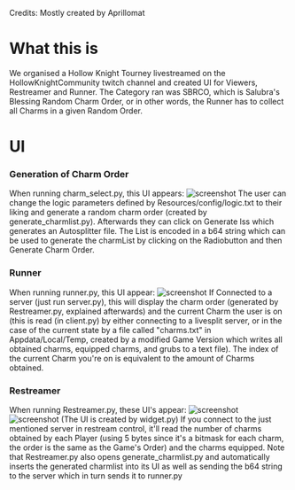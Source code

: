 Credits: Mostly created by Aprillomat

# What this is
We organised a Hollow Knight Tourney livestreamed on the HollowKnightCommunity twitch channel and created UI for Viewers, Restreamer and Runner. The Category ran was SBRCO, which is Salubra's Blessing Random Charm Order, or in other words, the Runner has to collect all Charms in a given Random Order.

# UI
### Generation of Charm Order
When running charm_select.py, this UI appears:
![screenshot](https://i.imgur.com/NuBb43O.png)
The user can change the logic parameters defined by Resources/config/logic.txt to their liking and generate a random charm order (created by generate_charmlist.py). Afterwards they can click on Generate lss which generates an Autosplitter file. The List is encoded in a b64 string which can be used to generate the charmList by clicking on the Radiobutton and then Generate Charm Order.
### Runner
When running runner.py, this UI appear:
![screenshot](https://i.imgur.com/lA9qs7t.png)
If Connected to a server (just run server.py), this will display the charm order (generated by Restreamer.py, explained afterwards) and the current Charm the user is on (this is read (in client.py) by either connecting to a livesplit server, or in the case of the current state by a file called "charms.txt" in Appdata/Local/Temp, created by a modified Game Version which writes all obtained charms, equipped charms, and grubs to a text file). The index of the current Charm you're on is equivalent to the amount of Charms obtained.
### Restreamer
When running Restreamer.py, these UI's appear:
![screenshot](https://i.imgur.com/exqhEdt.png)
![screenshot](https://i.imgur.com/kh2NL8I.png)
(The UI is created by widget.py)
If you connect to the just mentioned server in restream control, it'll read the number of charms obtained by each Player (using 5 bytes since it's a bitmask for each charm, the order is the same as the Game's Order) and the charms equipped. Note that Restreamer.py also opens generate_charmlist.py and automatically inserts the generated charmlist into its UI as well as sending the b64 string to the server which in turn sends it to runner.py



